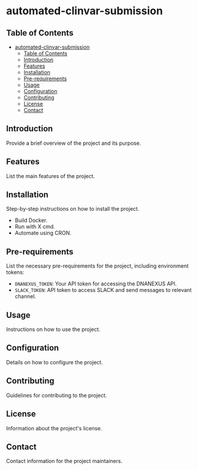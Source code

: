 # automated-clinvar-submission

## Table of Contents
- [automated-clinvar-submission](#automated-clinvar-submission)
  - [Table of Contents](#table-of-contents)
  - [Introduction](#introduction)
  - [Features](#features)
  - [Installation](#installation)
  - [Pre-requirements](#pre-requirements)
  - [Usage](#usage)
  - [Configuration](#configuration)
  - [Contributing](#contributing)
  - [License](#license)
  - [Contact](#contact)

## Introduction
Provide a brief overview of the project and its purpose.

## Features
List the main features of the project.

## Installation
Step-by-step instructions on how to install the project.
- Build Docker.
- Run with X cmd.
- Automate using CRON.

## Pre-requirements
List the necessary pre-requirements for the project, including environment tokens:
- `DNANEXUS_TOKEN`: Your API token for accessing the DNANEXUS API.
- `SLACK_TOKEN`: API token to access SLACK and send messages to relevant channel.


## Usage
Instructions on how to use the project.

## Configuration
Details on how to configure the project.

## Contributing
Guidelines for contributing to the project.

## License
Information about the project's license.

## Contact
Contact information for the project maintainers.